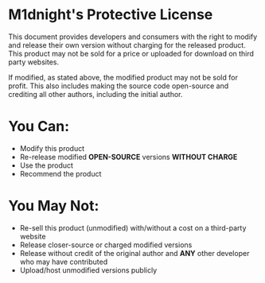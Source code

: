 # M1dnight's Protective License

This document provides developers and consumers with
the right to modify and release their own version
without charging for the released product. This
product may not be sold for a price or uploaded
for download on third party websites.

If modified, as stated above, the modified product may
not be sold for profit. This also includes making the
source code open-source and crediting all other authors,
including the initial author.

# You Can:
- Modify this product
- Re-release modified **OPEN-SOURCE** versions **WITHOUT CHARGE**
- Use the product
- Recommend the product

# You May Not:
- Re-sell this product (unmodified) with/without a cost on a third-party website
- Release closer-source or charged modified versions
- Release without credit of the original author and **ANY** other developer who may have contributed
- Upload/host unmodified versions publicly
